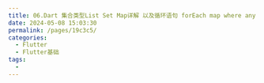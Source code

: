 ```yaml
---
title: 06.Dart 集合类型List Set Map详解 以及循环语句 forEach map where any every
date: 2024-05-08 15:03:30
permalink: /pages/19c3c5/
categories:
  - Flutter
  - Flutter基础
tags:
  -
---
```

